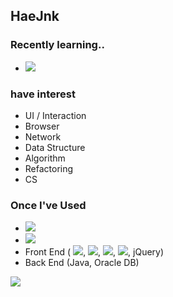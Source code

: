 ## HaeJnk



### Recently learning..
- <img src="https://img.shields.io/badge/JavaScript-F7DF1E?style=flat-square&logo=JavaScript&logoColor=ffffff"/>

### have interest
- UI / Interaction 
- Browser
- Network
- Data Structure
- Algorithm
- Refactoring
- CS

### Once I've Used
- <img src="https://img.shields.io/badge/C-A8B9CC?style=flat-square&logo=C&logoColor=ffffff"/>
- <img src="https://img.shields.io/badge/Node.js-339933?style=flat-square&logo=Node.js&logoColor=ffffff"/>
- Front End ( <img src="https://img.shields.io/badge/HTML5-E34F26?style=flat-square&logo=HTML5&logoColor=ffffff"/>, <img src="https://img.shields.io/badge/CSS3-1572B6?style=flat-square&logo=CSS3&logoColor=ffffff"/>, <img src="https://img.shields.io/badge/Sass-CC6699?style=flat-square&logo=Sass&logoColor=ffffff"/>, <img src="https://img.shields.io/badge/JavaScript-F7DF1E?style=flat-square&logo=JavaScript&logoColor=ffffff"/>, jQuery)
- Back End (Java, Oracle DB)

<a href="https://github.com/HaeJnk"><img src="https://hits.seeyoufarm.com/api/count/incr/badge.svg?url=https%3A%2F%2Fgithub.com%2FHaeJnk&count_bg=%23000000&title_bg=%23000000&icon=github.svg&icon_color=%23E7E7E7&title=GitHub&edge_flat=false)"/></a>

<!---
HaeJnk/HaeJnk is a ✨ special ✨ repository because its `README.md` (this file) appears on your GitHub profile.
You can click the Preview link to take a look at your changes.
--->

